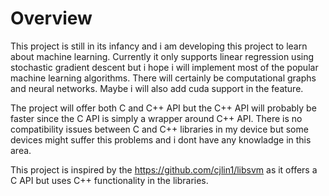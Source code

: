 # Overview

This project is still in its infancy and i am developing this project to learn about machine learning. Currently it only supports linear regression using stochastic gradient descent but i hope i will implement most of the popular machine learning algorithms. There will certainly be computational graphs and neural networks. Maybe i will also add cuda support in the feature.

The project will offer both C and C++ API but the C++ API will probably be faster since the C API is simply a wrapper around C++ API. There is no compatibility issues between C and C++ libraries in my device but some devices might suffer this problems and i dont have any knowladge in this area. 

This project is inspired by the https://github.com/cjlin1/libsvm as it offers a C API but uses C++ functionality in the libraries.